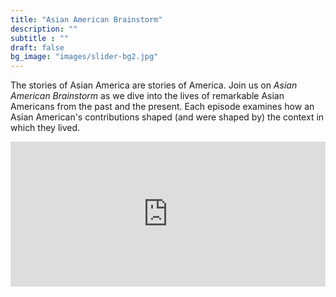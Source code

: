 ```yaml
---
title: "Asian American Brainstorm"
description: ""
subtitle : ""
draft: false
bg_image: "images/slider-bg2.jpg"
---
```


The stories of Asian America are stories of America. Join us on _Asian American Brainstorm_ as we dive into the lives of remarkable Asian Americans from the past and the present. Each episode examines how an Asian American's contributions shaped (and were shaped by) the context in which they lived. 

<iframe src="https://open.spotify.com/embed-podcast/episode/6DXfFAHaSqhvt1WjDkCkaJ" width="100%" height="232" frameborder="0" allowtransparency="true" allow="encrypted-media"></iframe>

